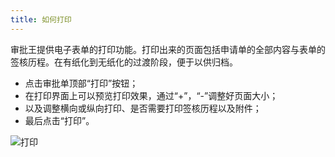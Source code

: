 ```yaml
---
title: 如何打印
---
```


审批王提供电子表单的打印功能。打印出来的页面包括申请单的全部内容与表单的签核历程。在有纸化到无纸化的过渡阶段，便于以供归档。
- 点击审批单顶部“打印”按钮；
- 在打印界面上可以预览打印效果，通过“+”，“-”调整好页面大小；
- 以及调整横向或纵向打印、是否需要打印签核历程以及附件；
- 最后点击“打印”。

![打印](assets/workflow/打印.png)
